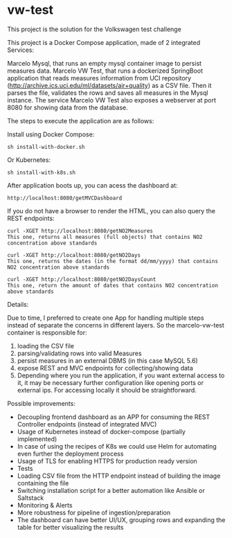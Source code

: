 # vw-test

This project is the solution for the Volkswagen test challenge

This project is a Docker Compose application, made of 2 integrated Services:

Marcelo Mysql, that runs an empty mysql container image to persist measures data.
Marcelo VW Test, that runs a dockerized SpringBoot application that reads measures information from UCI repository (http://archive.ics.uci.edu/ml/datasets/air+quality)
as a CSV file.
Then it parses the file, validates the rows and saves all measures in the Mysql instance.
The service Marcelo VW Test also exposes a webserver at port 8080 for showing data from the database.

The steps to execute the application are as follows:

Install using Docker Compose:
```
sh install-with-docker.sh
```

Or Kubernetes:
```
sh install-with-k8s.sh
```

After application boots up, you can acess the dashboard at:
```
http://localhost:8080/getMVCDashboard
```


If you do not have a browser to render the HTML, you can also query the REST endpoints:
```
curl -XGET http://localhost:8080/getNO2Measures
This one, returns all measures (full objects) that contains NO2 concentration above standards

curl -XGET http://localhost:8080/getNO2Days
This one, returns the dates (in the format dd/mm/yyyy) that contains NO2 concentration above standards

curl -XGET http://localhost:8080/getNO2DaysCount
This one, return the amount of dates that contains NO2 concentration above standards
```

Details:

Due to time, I preferred to create one App for handling multiple steps instead of separate the concerns in different layers.
So the marcelo-vw-test container is responsible for:
1) loading the CSV file
2) parsing/validating rows into valid Measures
3) persist measures in an external DBMS (in this case MySQL 5.6)
4) expose REST and MVC endpoints for collecting/showing data
5) Depending where you run the application, if you want external access to it, it may be necessary further configuration
like opening ports or external ips. For accessing locally it should be straightforward.

Possible improvements:
- Decoupling frontend dashboard as an APP for consuming the REST Controller endpoints (instead of integrated MVC)
- Usage of Kubernetes instead of docker-compose (partially implemented)
- In case of using the recipes of K8s we could use Helm for automating even further the deployment process
- Usage of TLS for enabling HTTPS for production ready version
- Tests
- Loading CSV file from the HTTP endpoint instead of building the image containing the file
- Switching installation script for a better automation like Ansible or Saltstack
- Monitoring & Alerts
- More robustness for pipeline of ingestion/preparation
- The dashboard can have better UI/UX, grouping rows and expanding the table for better visualizing the results
